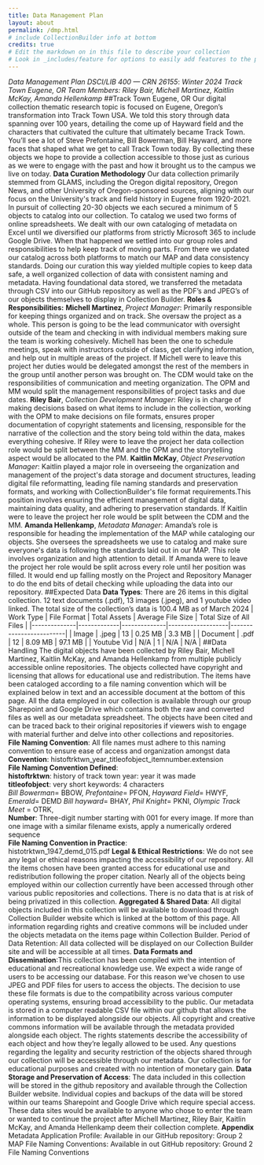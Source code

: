 ```yaml
---
title: Data Management Plan
layout: about
permalink: /dmp.html
# include CollectionBuilder info at bottom
credits: true
# Edit the markdown on in this file to describe your collection
# Look in _includes/feature for options to easily add features to the page
---  
```


*Data Management Plan*
*DSCI/LIB 400 — CRN 26155*: *Winter 2024*
*Track Town Eugene, OR*
*Team Members: Riley Bair, Michell Martinez, Kaitlin McKay, Amanda Hellenkamp*
##Track Town Eugene, OR 
Our digital collection thematic research topic is focused on Eugene, Oregon’s transformation into Track Town USA. We told this story through data spanning over 100 years, detailing the come up of Hayward field and the characters that cultivated the culture that ultimately became Track Town. You’ll see a lot of Steve Prefontaine, Bill Bowerman, Bill Hayward, and more faces that shaped what we get to call Track Town today. By collecting these objects we hope to provide a collection accessible to those just as curious as we were to engage with the past and how it brought us to the campus we live on today. 
**Data Curation Methodology**
Our data collection primarily stemmed from GLAMS, including the Oregon digital repository, Oregon News, and other University of Oregon-sponsored sources, aligning with our focus on the University's track and field history in Eugene from 1920-2021. In pursuit of collecting 20-30 objects we each secured a minimum of 5 objects to catalog into our collection. To catalog we used two forms of online spreadsheets. We dealt with our own cataloging of metadata on Excel until we diversified our platforms from strictly Microsoft 365 to include Google Drive. When that happened we settled into our group roles and responsibilities to help keep track of moving parts. From there we updated our catalog across both platforms to match our MAP and data consistency standards. Doing our curation this way yielded multiple copies to keep data safe, a well organized collection of data with consistent naming and metadata. Having foundational data stored, we transferred the metadata through CSV into our GitHub repository as well as the PDF’s and JPEG’s of our objects themselves to display in Collection Builder.
**Roles & Responsibilities:**
**Michell Martinez**, *Project Manager*: Primarily responsible for keeping things organized and on track. She oversaw the project as a whole. This person is going to be the lead communicator with oversight outside of the team and checking in with individual members making sure the team is working cohesively. Michell has been the one to schedule meetings, speak with instructors outside of class, get clarifying information, and help out in multiple areas of the project. If Michell were to leave this project her duties would be delegated amongst the rest of the members in the group until another person was brought on. The CDM would take on the responsibilities of communication and meeting organization. The OPM and MM would split the management responsibilities of project tasks and due dates. 
**Riley Bair**, *Collection Development Manager*: Riley is in charge of making decisions based on what items to include in the collection, working with the OPM to make decisions on file formats, ensures proper documentation of copyright statements and licensing, responsible for the narrative of the collection and the story being told within the data, makes everything cohesive. If Riley were to leave the project her data collection role would be split between the MM and the OPM and the storytelling aspect would be allocated to the PM.
**Kaitlin McKay**, *Object Preservation Manager*: Kaitlin played a major role in overseeing the organization and management of the project's data storage and document structures, leading digital file reformatting, leading file naming standards and preservation formats, and working with CollectionBuilder's file format requirements.This position involves ensuring the efficient management of digital data, maintaining data quality, and adhering to preservation standards. If Kaitlin were to leave the project her role would be split between the CDM and the MM.
**Amanda Hellenkamp**, *Metadata Manager*: Amanda’s role is responsible for heading the implementation of the MAP while cataloging our objects. She oversees the spreadsheets we use to catalog and make sure everyone's data is following the standards laid out in our MAP. This role involves organization and high attention to detail. If Amanda were to leave the project her role would be split across every role until her position was filled. It would end up falling mostly on the Project and Repository Manager to do the end bits of detail checking while uploading the data into our repository. 
##Expected Data
**Data Types**: There are 26 items in this digital collection. 12 text documents (.pdf), 13 images (.jpeg), and 1 youtube video linked. The total size of the collection’s data is 100.4 MB as of March 2024 
| Work Type    | File Format | Total Assets | Average File Size | Total Size of All Files |
|--------------|-------------|--------------|-------------------|-------------------------|
| Image        | .jpeg       | 13           | 0.25 MB           | 3.3 MB                  |
| Document     | .pdf        | 12           | 8.09 MB           | 97.1 MB                 |
| Youtube Vid  | N/A         | 1            | N/A               | N/A                     |
##Data Handling
The digital objects have been collected by Riley Bair, Michell Martinez, Kaitlin McKay, and Amanda Hellenkamp from multiple publicly accessible online repositories. The objects collected have copyright and licensing that allows for educational use and redistribution. The items have been cataloged according to a file naming convention which will be explained below in text and an accessible document at the bottom of this page. All the data employed in our collection is available through our group Sharepoint and Google Drive which contains both the raw and converted files as well as our metadata spreadsheet. The objects have been cited and can be traced back to their original repositories if viewers wish to engage with material further and delve into other collections and repositories.  
**File Naming Convention**: All file names must adhere to this naming convention to ensure ease of access and organization amongst data
**Convention**: histoftrktwn_year_titleofobject_itemnumber.extension  
**File Naming Convention Defined**:  
**histoftrktwn**: history of track town  year: year it was made  
**titleofobject**: very short keywords: 4 characters  
*Bill Bowerman*= BBOW, *Prefontaine*= PFON, *Hayward Field*= HWYF, *Emerald*= DEMD
*Bill hayward*= BHAY, *Phil Knight*= PKNI, *Olympic Track Meet* = OTRK,  
**Number**: Three-digit number starting with 001 for every image. If more than one image with a similar filename exists, apply a numerically ordered sequence   
**File Naming Convention in Practice**:  
histotrktwn_1947_demd_015.pdf 
**Legal & Ethical Restrictions**: We do not see any legal or ethical reasons impacting the accessibility of our repository. All the items chosen have been granted access for educational use and redistribution following the proper citation. Nearly all of the objects being employed within our collection currently have been accessed through other various public repositories and collections. There is no data that is at risk of being privatized in this collection. 
**Aggregated & Shared Data**: All digital objects included in this collection will be available to download through Collection Builder website which is linked at the bottom of this page. All information regarding rights and creative commons will be included under the objects metadata on the items page within Collection Builder.
Period of Data Retention: All data collected will be displayed on our Collection Builder site and will be accessible at all times. 
**Data Formats and Dissemination**:This collection has been compiled with the intention of educational and recreational knowledge use. We expect a wide range of users to be accessing our database. For this reason we’ve chosen to use JPEG and PDF files for users to access the objects. The decision to use these file formats is due to the compatibility across various computer operating systems, ensuring broad accessibility to the public. Our metadata is stored in a computer readable CSV file within our github that allows the information to be displayed alongside our objects. All copyright and creative commons information will be available through the metadata provided alongside each object. The rights statements describe the accessibility of each object and how they’re legally allowed to be used. Any questions regarding the legality and security restriction of the objects shared through our collection will be accessible through our metadata. Our collection is for educational purposes and created with no intention of monetary gain.
**Data Storage and Preservation of Access**: The data included in this collection will be stored in the github repository and available through the Collection Builder website. Individual copies and backups of the data will be stored within our teams Sharepoint and Google Drive which require special access. These data sites would be available to anyone who chose to enter the team or wanted to continue the project after Michell Martinez, Riley Bair, Kaitlin McKay, and Amanda Hellenkamp deem their collection complete.
**Appendix**
Metadata Application Profile: Available in our GitHub repository: Group 2 MAP
File Naming Conventions: Available in out GitHub repository: Ground 2 File Naming Conventions
